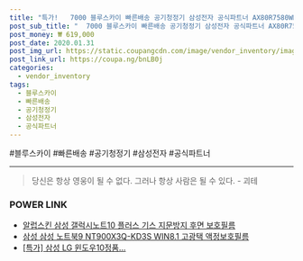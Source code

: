 ```yaml
--- 
title: "특가!   7000 블루스카이 빠른배송 공기청정기 삼성전자 공식파트너 AX80R7580WD..." 
post_sub_title: "  7000 블루스카이 빠른배송 공기청정기 삼성전자 공식파트너 AX80R7580WDD 삼성" 
post_money: ₩ 619,000 
post_date: 2020.01.31 
post_img_url: https://static.coupangcdn.com/image/vendor_inventory/images/2019/02/19/11/9/36a42c77-536c-4fe4-9b1f-c8bc69cbe694.jpg 
post_link_url: https://coupa.ng/bnLB0j 
categories: 
  - vendor_inventory 
tags: 
  - 블루스카이 
  - 빠른배송 
  - 공기청정기 
  - 삼성전자 
  - 공식파트너 
--- 
```

  #블루스카이 #빠른배송 #공기청정기 #삼성전자 #공식파트너 
<hr> 

> 당신은 항상 영웅이 될 수 없다. 그러나 항상 사람은 될 수 있다. - 괴테 


### POWER LINK

* <a href="https://blog.naver.com/sakai111/221776632875" target="_blank">알럽스킨 삼성 갤럭시노트10 플러스 기스 지문방지 후면 보호필름</a>
* <a href="https://blog.naver.com/sakai111/221785059382" target="_blank">삼성 삼성 노트북9 NT900X3Q-KD3S WIN8.1 고광택 액정보호필름</a>
* <a href="https://blog.naver.com/santokki14/221789580409" target="_blank">[특가] 삼성 LG 윈도우10정품...</a>
